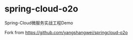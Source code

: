 # spring-cloud-o2o

Spring-Cloud微服务实战工程Demo

Fork from https://github.com/yangshangwei/springcloud-o2o

